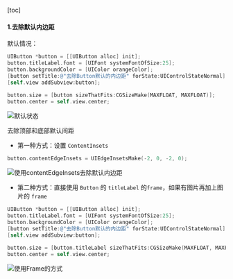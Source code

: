 [toc]

#### 1.去除默认内边距

默认情况：

```Objective-C
UIButton *button = [[UIButton alloc] init];
button.titleLabel.font = [UIFont systemFontOfSize:25];
button.backgroundColor = [UIColor orangeColor];
[button setTitle:@"去除Button默认的内边距" forState:UIControlStateNormal];
[self.view addSubview:button];
    
button.size = [button sizeThatFits:CGSizeMake(MAXFLOAT, MAXFLOAT)];
button.center = self.view.center;
```

![默认状态](https://raw.githubusercontent.com/guoguangtao/VSCodePicGoImages/master/20200727200517.png)

去除顶部和底部默认间距

* 第一种方式：设置 `ContentInsets`

```Objective-C
button.contentEdgeInsets = UIEdgeInsetsMake(-2, 0, -2, 0);
```
![使用contentEdgeInsets去除默认内边距](https://raw.githubusercontent.com/guoguangtao/VSCodePicGoImages/master/20200727200931.png)

* 第二种方式：直接使用 `Button` 的 `titleLabel` 的`frame`，如果有图片再加上图片的 `frame`

```Objective-C
UIButton *button = [[UIButton alloc] init];
button.titleLabel.font = [UIFont systemFontOfSize:25];
button.backgroundColor = [UIColor orangeColor];
[button setTitle:@"去除Button默认的内边距" forState:UIControlStateNormal];
[self.view addSubview:button];
    
button.size = [button.titleLabel sizeThatFits:CGSizeMake(MAXFLOAT, MAXFLOAT)];
button.center = self.view.center;
```
![使用`Frame`的方式](https://raw.githubusercontent.com/guoguangtao/VSCodePicGoImages/master/20200727201333.png)
